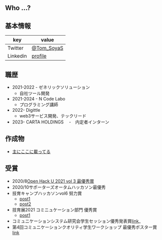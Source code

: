 ## Who ...?

## 基本情報

|key|value|
|-------|--------|
|Twitter|[@Tom_SoyaS](https://twitter.com/Tom_SoyaS)|
|Linkedin|[profile](https://www.linkedin.com/in/%E5%89%B5%E7%9F%A2-%E9%87%8E%E4%B8%AD-9841421b1/)|

## 職歴
  - 2021-2022 - ゼネリックソリューション
    - 自社ツール開発
  - 2021-2024 - N Code Labo
    - プログラミング講師
  - 2022- Digittle
    - web3サービス開発、テックリード 
  - 2023- CARTA HOLDINGS
  　-　内定者インターン 
## 作成物
 - [主にここに載ってる](https://smoothie-slide.com/Cos5year)
## 受賞
  - 2020/8[Open Hack U 2021 vol 3 最優秀賞](https://hacku.yahoo.co.jp/hacku2020online3/)
  - 2020/10サポーターズオータムハッカソン最優秀
  - 技育キャンプハッカソンvol6 努力賞
    - [post1](https://twitter.com/geek_pjt/status/1419222407005409281)
    - [post2](https://twitter.com/geek_pjt/status/1419197593649704963)
  - 技育展2021 コミニュケーション部門 優秀賞
    - [post1](https://twitter.com/geek_pjt/status/1446768985115033601)
  - コミュニケーションシステム研究会学生セッション優秀発表賞[link](https://www.sd.tmu.ac.jp/news/prize/10978.html)_
  - 第4回コミュニケーションクオリティ学生ワークショップ 最優秀ポスター賞[link](https://www.sd.tmu.ac.jp/news/prize/11477.html)
      
